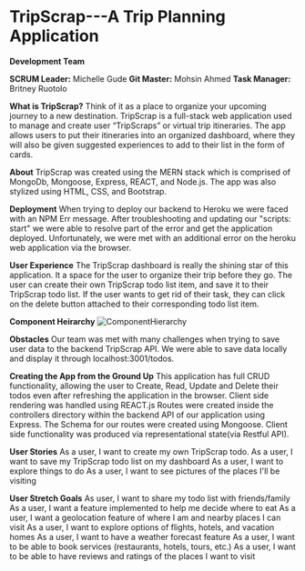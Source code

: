 # TripScrap---A Trip Planning Application

**Development Team**

**SCRUM Leader:** Michelle Gude 
**Git Master:** Mohsin Ahmed 
**Task Manager:** Britney Ruotolo 

**What is TripScrap?**
Think of it as a place to organize your upcoming journey to a new destination. 
TripScrap is a full-stack web application used to manage and create user “TripScraps” or virtual trip itineraries. 
The app allows users to put their itineraries into an organized dashboard, where they will also be given suggested experiences to add to their list in the form of cards.

**About**
TripScrap was created using the MERN stack which is comprised of MongoDb, Mongoose, Express, REACT, and Node.js. The app was also stylized using HTML, CSS, and Bootstrap.  

**Deployment**
When trying to deploy our backend to Heroku we were faced with an NPM Err message. After troubleshooting and updating our "scripts: start" we were able to resolve part of the error and get the application deployed. Unfortunately, we were met with an additional error on the heroku web application via the browser.  

**User Experience**
The TripScrap dashboard is really the shining star of this application. It a space for the user to organize their trip before they go. The user can create their own TripScrap todo list item, and save it to their TripScrap todo list. If the user wants to get rid of their task, they can click on the delete button attached to their corresponding todo list item.  

**Component Heirarchy**
![ComponentHierarchy](https://i.ibb.co/3WFVtH9/2021-02-10-01-58-49-Trip-Scrap-Figma.png)

**Obstacles**
Our team was met with many challenges when trying to save user data to the backend TripScrap API.
We were able to save data locally and display it through localhost:3001/todos. 

**Creating the App from the Ground Up**
This application has full CRUD functionality, allowing the user to Create, Read, 
Update and Delete their todos even after refreshing the application in the browser. 
Client side rendering was handled using REACT.js 
Routes were created inside the controllers directory within the backend API of our application using Express. The Schema for our routes were created using Mongoose. 
Client side functionality was produced via representational state(via Restful API).

**User Stories**
As a user, I want to create my own TripScrap todo. 
As a user, I want to save my TripScrap todo list on my dashboard
As a user, I want to explore things to do
As a user, I want to see pictures of the places I'll be visiting

**User Stretch Goals** 
As user, I want to share my todo list with friends/family
As a user, I want a feature implemented to help me decide where to eat
As a user, I want a geolocation feature of where I am and nearby places I can visit
As a user, I want to explore options of flights, hotels, and vacation homes
As a user, I want to have a weather forecast feature
As a user, I want to be able to book services (restaurants, hotels, tours, etc.)
As a user, I want to be able to have reviews and ratings of the places I want to visit











